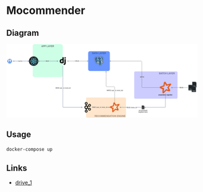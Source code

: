 # Mocommender

## Diagram

![diagram](./docs/diagram.png)

## Usage

```bash
docker-compose up
```

## Links

- [drive_1](https://drive.google.com/drive/folders/12sJOHacfu_FP3A4SWqS-XSKV0nqZfEbR?usp=share_link)
